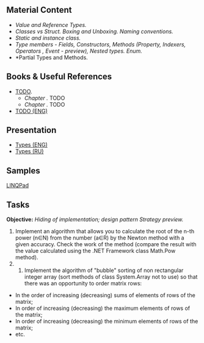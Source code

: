 ## Material Content 
- *Value and Reference Types.*
- *Classes vs Struct. Boxing and Unboxing. Naming conventions.*
- *Static and instance class.*
- *Type members  - Fields, Constructors, Methods (Property, Indexers, Operators , Event - preview), Nested types. Enum.*
- *Partial Types and Methods.

## Books & Useful References 
- [TODO]().
   - *Chapter .* TODO
   - *Chapter .* TODO
- [TODO (ENG)](http://www.rhyous.com/programming-development/csharp-unit-test-tutorial/)

## Presentation 
- [Types (ENG)](https://github.com/EPM-RD-NETLAB/.NET-Framework-modules/blob/master/M3.%20Types/Types.pptx)
- [Types (RU)]()

## Samples 
[LINQPad]()

## Tasks  
**Objective:** *Hiding of implementation; design pattern Strategy preview.*
  1. Implement an algorithm that allows you to calculate the root of the n-th power (n∈N) from the number (a∈R) by the Newton method with a given accuracy. Check the work of the method (compare the result with the value calculated using the .NET Framework class Math.Pow method).
  2. 1.	Implement the algorithm of "bubble" sorting of non rectangular integer array (sort methods of class System.Array not to use) so that there was an opportunity to order matrix rows: 
  - In the order of increasing (decreasing) sums of elements of rows of the matrix;
  - In order of increasing (decreasing) the maximum elements of rows of the matrix;
  - In order of increasing (decreasing) the minimum elements of rows of the matrix;
  - etc. 
